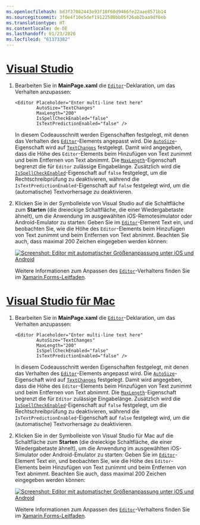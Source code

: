```yaml
---
ms.openlocfilehash: bd3f37082443e93f10f60d9466fe22aae8571b14
ms.sourcegitcommit: 3f0e4f10e5def19122588bb05f26ab2baa9df6eb
ms.translationtype: HT
ms.contentlocale: de-DE
ms.lasthandoff: 01/23/2020
ms.locfileid: "61373382"
---
```

# <a name="visual-studiotabvswin"></a>[Visual Studio](#tab/vswin)

1. Bearbeiten Sie in **MainPage.xaml** die [`Editor`](xref:Xamarin.Forms.Editor)-Deklaration, um das Verhalten anzupassen:

    ```xaml
    <Editor Placeholder="Enter multi-line text here"
            AutoSize="TextChanges"
            MaxLength="200"
            IsSpellCheckEnabled="false"
            IsTextPredictionEnabled="false" />
    ```

    In diesem Codeausschnitt werden Eigenschaften festgelegt, mit denen das Verhalten des [`Editor`](xref:Xamarin.Forms.Editor)-Elements angepasst wird. Die [`AutoSize`](xref:Xamarin.Forms.Editor.AutoSize)-Eigenschaft wird auf [`TextChanges`](xref:Xamarin.Forms.EditorAutoSizeOption.TextChanges) festgelegt. Damit wird angegeben, dass die Höhe des `Editor`-Elements beim Hinzufügen von Text zunimmt und beim Entfernen von Text abnimmt. Die [`MaxLength`](xref:Xamarin.Forms.InputView.MaxLength)-Eigenschaft begrenzt die für `Editor` zulässige Eingabelänge. Zusätzlich wird die [`IsSpellCheckEnabled`](xref:Xamarin.Forms.InputView.IsSpellCheckEnabled)-Eigenschaft auf `false` festgelegt, um die Rechtschreibprüfung zu deaktivieren, während die `IsTextPredictionEnabled`-Eigenschaft auf `false` festgelegt wird, um die (automatische) Textvorhersage zu deaktivieren.

1. Klicken Sie in der Symbolleiste von Visual Studio auf die Schaltfläche zum **Starten** (die dreieckige Schaltfläche, die einer Wiedergabetaste ähnelt), um die Anwendung im ausgewählten iOS-Remotesimulator oder Android-Emulator zu starten: Geben Sie im [`Editor`](xref:Xamarin.Forms.Entry)-Element Text ein, und beobachten Sie, wie die Höhe des `Editor`-Elements beim Hinzufügen von Text zunimmt und beim Entfernen von Text abnimmt. Beachten Sie auch, dass maximal 200 Zeichen eingegeben werden können:

    [![Screenshot: Editor mit automatischer Größenanpassung unter iOS und Android](../images/customize-behavior.png "Editor mit automatischer Größenanpassung")](../images/customize-behavior-large.png#lightbox "Editor mit automatischer Größenanpassung")

    Weitere Informationen zum Anpassen des [`Editor`](xref:Xamarin.Forms.Editor)-Verhaltens finden Sie im [Xamarin.Forms-Leitfaden](~/xamarin-forms/user-interface/text/editor.md).

# <a name="visual-studio-for-mactabvsmac"></a>[Visual Studio für Mac](#tab/vsmac)

1. Bearbeiten Sie in **MainPage.xaml** die [`Editor`](xref:Xamarin.Forms.Editor)-Deklaration, um das Verhalten anzupassen:

    ```xaml
    <Editor Placeholder="Enter multi-line text here"
            AutoSize="TextChanges"
            MaxLength="200"
            IsSpellCheckEnabled="false"
            IsTextPredictionEnabled="false" />
    ```

    In diesem Codeausschnitt werden Eigenschaften festgelegt, mit denen das Verhalten des [`Editor`](xref:Xamarin.Forms.Editor)-Elements angepasst wird. Die [`AutoSize`](xref:Xamarin.Forms.Editor.AutoSize)-Eigenschaft wird auf [`TextChanges`](xref:Xamarin.Forms.EditorAutoSizeOption.TextChanges) festgelegt. Damit wird angegeben, dass die Höhe des `Editor`-Elements beim Hinzufügen von Text zunimmt und beim Entfernen von Text abnimmt. Die [`MaxLength`](xref:Xamarin.Forms.InputView.MaxLength)-Eigenschaft begrenzt die für `Editor` zulässige Eingabelänge. Zusätzlich wird die [`IsSpellCheckEnabled`](xref:Xamarin.Forms.InputView.IsSpellCheckEnabled)-Eigenschaft auf `false` festgelegt, um die Rechtschreibprüfung zu deaktivieren, während die `IsTextPredictionEnabled`-Eigenschaft auf `false` festgelegt wird, um die (automatische) Textvorhersage zu deaktivieren.

1. Klicken Sie in der Symbolleiste von Visual Studio für Mac auf die Schaltfläche zum **Starten** (die dreieckige Schaltfläche, die einer Wiedergabetaste ähnelt), um die Anwendung im ausgewählten iOS-Simulator oder Android-Emulator zu starten: Geben Sie im [`Editor`](xref:Xamarin.Forms.Entry)-Element Text ein, und beobachten Sie, wie die Höhe des `Editor`-Elements beim Hinzufügen von Text zunimmt und beim Entfernen von Text abnimmt. Beachten Sie auch, dass maximal 200 Zeichen eingegeben werden können:

    [![Screenshot: Editor mit automatischer Größenanpassung unter iOS und Android](../images/customize-behavior.png "Editor mit automatischer Größenanpassung")](../images/customize-behavior-large.png#lightbox "Editor mit automatischer Größenanpassung")

    Weitere Informationen zum Anpassen des [`Editor`](xref:Xamarin.Forms.Editor)-Verhaltens finden Sie im [Xamarin.Forms-Leitfaden](~/xamarin-forms/user-interface/text/editor.md).
